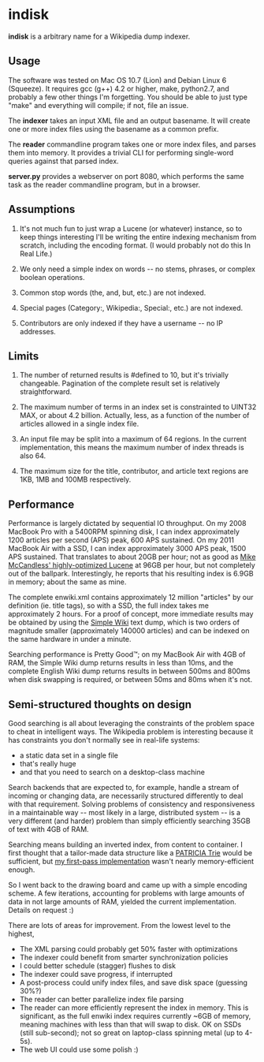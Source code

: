 indisk
======

**indisk** is a arbitrary name for a Wikipedia dump indexer.


Usage
-----

The software was tested on Mac OS 10.7 (Lion) and Debian Linux 6 (Squeeze). It
requires gcc (g++) 4.2 or higher, make, python2.7, and probably a few other
things I'm forgetting. You should be able to just type "make" and everything
will compile; if not, file an issue.

The **indexer** takes an input XML file and an output basename. It will create
one or more index files using the basename as a common prefix.

The **reader** commandline program takes one or more index files, and parses
them into memory. It provides a trivial CLI for performing single-word queries
against that parsed index.

**server.py** provides a webserver on port 8080, which performs the same task
as the reader commandline program, but in a browser.


Assumptions
-----------

1. It's not much fun to just wrap a Lucene (or whatever) instance, so to keep
things interesting I'll be writing the entire indexing mechanism from scratch,
including the encoding format. (I would probably not do this In Real Life.)

2. We only need a simple index on words -- no stems, phrases, or complex
boolean operations.

3. Common stop words (the, and, but, etc.) are not indexed.

4. Special pages (Category:, Wikipedia:, Special:, etc.) are not indexed.

5. Contributors are only indexed if they have a username -- no IP addresses.


Limits
------

1. The number of returned results is #defined to 10, but it's trivially
changeable. Pagination of the complete result set is relatively
straightforward.

2. The maximum number of terms in an index set is constrainted to UINT32 MAX,
or about 4.2 billion. Actually, less, as a function of the number of articles
allowed in a single index file.

3. An input file may be split into a maximum of 64 regions. In the current
implementation, this means the maximum number of index threads is also 64.

4. The maximum size for the title, contributor, and article text regions are
1KB, 1MB and 100MB respectively.

Performance
-----------

Performance is largely dictated by sequential IO throughput. On my 2008 MacBook
Pro with a 5400RPM spinning disk, I can index approximately 1200 articles per
second (APS) peak, 600 APS sustained. On my 2011 MacBook Air with a SSD, I can
index approximately 3000 APS peak, 1500 APS sustained. That translates to about
20GB per hour; not as good as [Mike McCandless' highly-optimized Lucene][1] at
96GB per hour, but not completely out of the ballpark. Interestingly, he
reports that his resulting index is 6.9GB in memory; about the same as mine.

 [1]: http://blog.mikemccandless.com/2010/09/lucenes-indexing-is-fast.html

The complete enwiki.xml contains approximately 12 million "articles" by our
definition (ie. title tags), so with a SSD, the full index takes me
approximately 2 hours. For a proof of concept, more immediate results may be
obtained by using the [Simple Wiki][2] text dump, which is two orders of
magnitude smaller (approximately 140000 articles) and can be indexed on the
same hardware in under a minute.

 [2]: http://dumps.wikimedia.org/simplewiki/latest/simplewiki-latest-pages-articles.xml.bz2

Searching performance is Pretty Good™; on my MacBook Air with 4GB of RAM, the
Simple Wiki dump returns results in less than 10ms, and the complete English
Wiki dump returns results in between 500ms and 800ms when disk swapping is
required, or between 50ms and 80ms when it's not.


Semi-structured thoughts on design
----------------------------------

Good searching is all about leveraging the constraints of the problem space to
cheat in intelligent ways. The Wikipedia problem is interesting because it has
constraints you don't normally see in real-life systems:

 * a static data set in a single file
 * that's really huge
 * and that you need to search on a desktop-class machine

Search backends that are expected to, for example, handle a stream of incoming
or changing data, are necessarily structured differently to deal with that
requirement. Solving problems of consistency and responsiveness in a
maintainable way -- most likely in a large, distributed system -- is a very
different (and harder) problem than simply efficiently searching 35GB of text
with 4GB of RAM.

Searching means building an inverted index, from content to container. I first
thought that a tailor-made data structure like a [PATRICIA Trie][3] would be
sufficient, but [my first-pass implementation][4] wasn't nearly
memory-efficient enough.

 [3]: http://gcc.gnu.org/onlinedocs/libstdc++/ext/pb_ds/trie_based_containers.html
 [4]: http://github.com/peterbourgon/patrie

So I went back to the drawing board and came up with a simple encoding scheme.
A few iterations, accounting for problems with large amounts of data in not
large amounts of RAM, yielded the current implementation. Details on request :)

There are lots of areas for improvement. From the lowest level to the highest,

 * The XML parsing could probably get 50% faster with optimizations
 * The indexer could benefit from smarter synchronization policies
 * I could better schedule (stagger) flushes to disk
 * The indexer could save progress, if interrupted
 * A post-process could unify index files, and save disk space (guessing 30%?)
 * The reader can better parallelize index file parsing
 * The reader can more efficiently represent the index in memory. This is
   significant, as the full enwiki index requires currently ~6GB of memory,
   meaning machines with less than that will swap to disk. OK on SSDs (still
   sub-second); not so great on laptop-class spinning metal (up to 4-5s).
 * The web UI could use some polish :)

